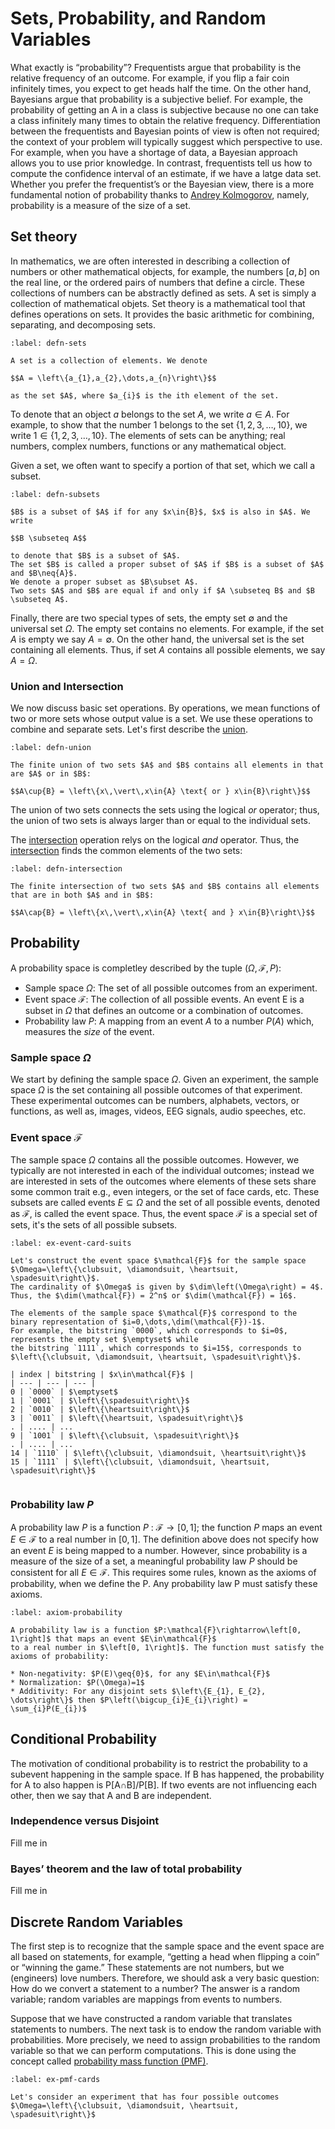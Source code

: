 # Sets, Probability, and Random Variables

What exactly is “probability”? Frequentists argue that probability is the relative frequency of an outcome. For example, if you flip a fair coin infinitely times, you expect to get heads half the time. On the other hand, Bayesians argue that probability is a subjective belief. For example, the probability of getting an A in a class is subjective because no one can take a class infinitely many times to obtain the relative frequency. Differentiation between the frequentists and Bayesian points of view is often not required; the context of your problem will typically suggest which perspective to use. For example, when you have a shortage of data, a Bayesian approach allows you to use prior knowledge. In contrast, frequentists tell us how to compute the confidence interval of an estimate, if we have a latge data set. Whether you prefer the frequentist’s or the Bayesian view, there is a more fundamental notion of probability thanks to [Andrey Kolmogorov](https://en.wikipedia.org/wiki/Andrey_Kolmogorov), namely, probability is a measure of the size of a set.

## Set theory
In mathematics, we are often interested in describing a collection of numbers or other mathematical objects, for example, the numbers $\left[a, b\right]$ on the real line, or the ordered pairs of numbers that define a circle. These collections of numbers can be abstractly defined as sets. 
A set is simply a collection of mathematical objets. Set theory is a mathematical tool that defines operations on sets. It provides the basic arithmetic for combining, separating, and decomposing sets.

````{prf:definition}
:label: defn-sets

A set is a collection of elements. We denote

$$A = \left\{a_{1},a_{2},\dots,a_{n}\right\}$$

as the set $A$, where $a_{i}$ is the ith element of the set. 
````

To denote that an object $a$ belongs to the set $A$, we write $a\in{A}$. 
For example, to show that the number $1$ belongs to the set $\left\{1, 2, 3,\dots,10\right\}$, 
we write $1\in\left\{1, 2, 3,\dots,10\right\}$. The elements of sets can be anything; real numbers, complex numbers, functions or any mathematical object.

Given a set, we often want to specify a portion of that set, which we call a subset.

````{prf:definition}
:label: defn-subsets

$B$ is a subset of $A$ if for any $x\in{B}$, $x$ is also in $A$. We write

$$B \subseteq A$$

to denote that $B$ is a subset of $A$. 
The set $B$ is called a proper subset of $A$ if $B$ is a subset of $A$ and $B\neq{A}$. 
We denote a proper subset as $B\subset A$. 
Two sets $A$ and $B$ are equal if and only if $A \subseteq B$ and $B \subseteq A$.
````

Finally, there are two special types of sets, 
the empty set $\emptyset$ and the universal set $\Omega$. The empty set contains no elements. For example, if the set $A$ is empty we say $A=\emptyset$. On the other hand, the universal set is the set containing all elements. Thus, if set $A$ contains all possible elements, we say $A=\Omega$.

### Union and Intersection
We now discuss basic set operations. By operations, we mean functions of two or more sets whose output value is a set. We use these operations to combine and separate sets. Let's first describe the 
[union](https://en.wikipedia.org/wiki/Union_(set_theory)).

````{prf:definition}
:label: defn-union

The finite union of two sets $A$ and $B$ contains all elements in that are $A$ or in $B$:

$$A\cup{B} = \left\{x\,\vert\,x\in{A} \text{ or } x\in{B}\right\}$$
````

The union of two sets connects the sets using the logical _or_ operator; 
thus, the union of two sets is always larger than or equal to the individual sets.

The [intersection](https://en.wikipedia.org/wiki/Intersection_(set_theory)) operation relys on the 
logical _and_ operator. Thus, the [intersection](https://en.wikipedia.org/wiki/Intersection_(set_theory)) finds the common elements of the two sets:

````{prf:definition}
:label: defn-intersection

The finite intersection of two sets $A$ and $B$ contains all elements that are in both $A$ and in $B$:

$$A\cap{B} = \left\{x\,\vert\,x\in{A} \text{ and } x\in{B}\right\}$$
````

## Probability

A probability space is completley described by the tuple $(\Omega,\mathcal{F},P)$:

* Sample space $\Omega$: The set of all possible outcomes from an experiment.
* Event space $\mathcal{F}$: The collection of all possible events. An event E is a subset in $\Omega$ that defines an outcome or a combination of outcomes.
* Probability law $P$: A mapping from an event $A$ to a number $P(A)$ which, measures the _size_ of the event.

### Sample space $\Omega$
We start by defining the sample space $\Omega$. Given an experiment, the sample space $\Omega$ is the
set containing all possible outcomes of that experiment. These experimental outcomes can be numbers, alphabets, vectors, or functions, as well as, images, videos, EEG signals, audio speeches, etc.

### Event space $\mathcal{F}$
The sample space $\Omega$ contains all the possible outcomes. However, we typically are not interested in each of the individual outcomes; instead we are interested in sets of the outcomes where elements of these sets share some common trait 
e.g., even integers, or the set of face cards, etc. These subsets are called events $E\subseteq\Omega$ and 
the set of all possible events, denoted as $\mathcal{F}$, is called the event space. 
Thus, the event space $\mathcal{F}$ is a special set of sets, it's the sets of all possible subsets.

````{prf:example} Enumerating the event space $\mathcal{F}$ 
:label: ex-event-card-suits

Let's construct the event space $\mathcal{F}$ for the sample space 
$\Omega=\left\{\clubsuit, \diamondsuit, \heartsuit, \spadesuit\right\}$. 
The cardinality of $\Omega$ is given by $\dim\left(\Omega\right) = 4$. 
Thus, the $\dim(\mathcal{F}) = 2^n$ or $\dim(\mathcal{F}) = 16$. 

The elements of the sample space $\mathcal{F}$ correspond to the binary representation of $i=0,\dots,\dim(\mathcal{F})-1$. 
For example, the bitstring `0000`, which corresponds to $i=0$, represents the empty set $\emptyset$ while
the bitstring `1111`, which corresponds to $i=15$, corresponds to $\left\{\clubsuit, \diamondsuit, \heartsuit, \spadesuit\right\}$.

| index | bitstring | $x\in\mathcal{F}$ |
| --- | --- | --- |
0 | `0000` | $\emptyset$
1 | `0001` | $\left\{\spadesuit\right\}$
2 | `0010` | $\left\{\heartsuit\right\}$
3 | `0011` | $\left\{\heartsuit, \spadesuit\right\}$
. | .... | ...
9 | `1001` | $\left\{\clubsuit, \spadesuit\right\}$
. | .... | ...
14 | `1110` | $\left\{\clubsuit, \diamondsuit, \heartsuit\right\}$
15 | `1111` | $\left\{\clubsuit, \diamondsuit, \heartsuit, \spadesuit\right\}$


````

### Probability law $P$
A probability law $P$ is a function $P$ : $\mathcal{F}\rightarrow\left[0, 1\right]$;
the function $P$ maps an event $E\in\mathcal{F}$ to a real number in $\left[0, 1\right]$.
The definition above does not specify how an event $E$ is being mapped to a number. 
However, since probability is a measure of the size of a set, a meaningful probability law $P$ should be consistent for all $E\in\mathcal{F}$. This requires some rules, known as the axioms of probability, when we define the P. Any probability law P must satisfy these axioms.

```{prf:axiom} Axioms of Probability
:label: axiom-probability 

A probability law is a function $P:\mathcal{F}\rightarrow\left[0, 1\right]$ that maps an event $E\in\mathcal{F}$ 
to a real number in $\left[0, 1\right]$. The function must satisfy the axioms of probability:

* Non-negativity: $P(E)\geq{0}$, for any $E\in\mathcal{F}$
* Normalization: $P(\Omega)=1$
* Additivity: For any disjoint sets $\left\{E_{1}, E_{2}, \dots\right\}$ then $P\left(\bigcup_{i}E_{i}\right) = \sum_{i}P(E_{i})$

```

## Conditional Probability
The motivation of conditional probability is to restrict the probability to a subevent happening in the sample space. If B has happened, the probability for A to also happen is P[A∩B]/P[B]. If two events are not influencing each other, then we say that A and B are independent.

### Independence versus Disjoint
Fill me in

### Bayes’ theorem and the law of total probability
Fill me in

## Discrete Random Variables
The first step is to recognize that the sample space and the event space are all based on statements, for example, “getting a head when flipping a coin” or “winning the game.” These statements are not numbers, but we (engineers) love numbers. Therefore, we should ask a very basic question: How do we convert a statement to a number? 
The answer is a random variable; random variables are mappings from events to numbers.  

Suppose that we have constructed a random variable that translates statements to numbers. The next task is to endow the random variable with probabilities. More precisely, we need to assign probabilities to the random variable so that we can perform computations. This is done using the concept called [probability mass function (PMF)](https://en.wikipedia.org/wiki/Probability_mass_function).

````{prf:example} PMF example
:label: ex-pmf-cards

Let's consider an experiment that has four possible outcomes $\Omega=\left\{\clubsuit, \diamondsuit, \heartsuit, \spadesuit\right\}$

````
